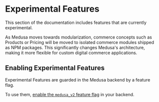 # Experimental Features

This section of the documentation includes features that are currently experimental.

As Medusa moves towards modularization, commerce concepts such as Products or Pricing will be moved to isolated commerce modules shipped as NPM packages. This significantly changes Medusa's architecture, making it more flexible for custom digital commerce applications.

## Enabling Experimental Features

Experimental Features are guarded in the Medusa backend by a feature flag.

To use them, [enable the `medusa_v2` feature flag](../development/feature-flags/toggle.md) in your backend.
